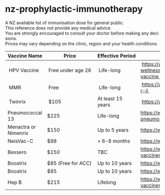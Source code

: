 # nz-prophylactic-immunotherapy
A NZ available list of immunisation dose for general public.
This reference does not provide any medical advice. 
You are strongly encouraged to consult your doctor before making any decisions.
Prices may vary depending on the clinic, region and your health conditions.

| Vaccine Name | Price | Effective Period | URL |
| --- | --- | --- | --- |
| HPV Vaccine| Free under age 26 | Life-long | https://www.health.govt.nz/our-work/preventative-health-wellness/immunisation/hpv-immunisation-programme/hpv-vaccine |
| MMR | Free | Life-long | https://www.immune.org.nz/vaccines/available-vaccines/m-m-r-ii |
| Twinrix | $105 | At least 15 years | https://www.medsafe.govt.nz/profs/Datasheet/t/Twinrixinj.pdf |
| Pneumococcal 13 | $225 | Life-long | https://www.healthline.com/health/how-long-does-a-pneumonia-shot-last#pcv-vs.-ppsv |
| Menactra or Nimenrix | $150 | Up to 5 years | https://www.meningitis.org.nz/prevention |
| NeisVac-C | $98 | > 6-8  months | https://www.medsafe.govt.nz/profs/Datasheet/n/NeisVacCinj.pdf |
| Bexsero | $150 | TBC  | https://www.immune.org.nz/vaccines/available-vaccines/bexsero https://www.meningitis.org.nz/prevention |
| Boostrix | $85 (Free for ACC) | Up to 10 years | https://www.medsafe.govt.nz/profs/Datasheet/n/NeisVacCinj.pdf |
| Boostrix | $85 | Up to 10 years | https://www.medsafe.govt.nz/profs/Datasheet/n/NeisVacCinj.pdf |
| Hep B | $215 | Lifelong | https://www.immune.org.nz/vaccines/available-vaccines/engerix-b |
